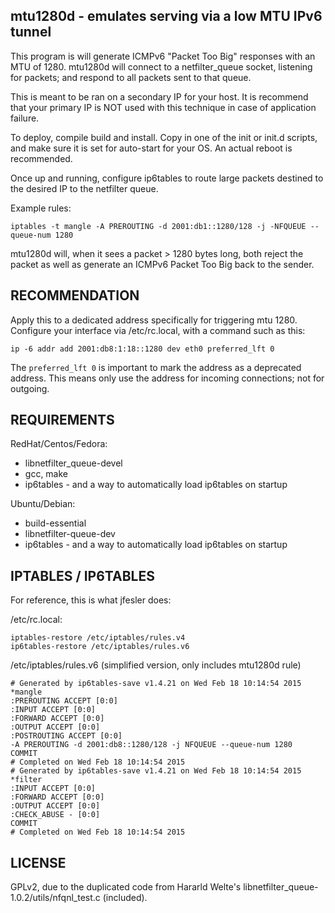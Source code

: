 mtu1280d - emulates serving via a low MTU IPv6 tunnel
----------------------------------------------------

This program is will generate ICMPv6 "Packet Too Big"
responses with an MTU of 1280. mtu1280d will connect to 
a netfilter_queue socket, listening for packets; and 
respond to all packets sent to that queue.

This is meant to be ran on a secondary IP for your host.
It is recommend that your primary IP is NOT used with
this technique in case of application failure.

To deploy, compile build and install.  Copy
in one of the init or init.d scripts, and make sure
it is set for auto-start for your OS.  An actual reboot
is recommended.

Once up and running, configure ip6tables to route
large packets destined to the desired IP to the netfilter queue.

Example rules:

```
iptables -t mangle -A PREROUTING -d 2001:db1::1280/128 -j -NFQUEUE --queue-num 1280
```

mtu1280d will, when it sees a packet > 1280 bytes long, 
both reject the packet as well as generate an ICMPv6 Packet Too Big
back to the sender.

RECOMMENDATION
--------------
Apply this to a dedicated address specifically for triggering mtu 1280.
Configure your interface via /etc/rc.local, with a command such as this:

```
ip -6 addr add 2001:db8:1:18::1280 dev eth0 preferred_lft 0
```

The `preferred_lft 0` is important to mark the address as a deprecated address.
This means only use the address for incoming connections; not for outgoing.



REQUIREMENTS
------------

RedHat/Centos/Fedora:
 * libnetfilter_queue-devel
 * gcc, make
 * ip6tables - and a way to automatically load ip6tables on startup

Ubuntu/Debian:
 * build-essential 
 * libnetfilter-queue-dev 
 * ip6tables - and a way to automatically load ip6tables on startup


IPTABLES / IP6TABLES
--------------------

For reference, this is what jfesler does:

/etc/rc.local:
```
iptables-restore /etc/iptables/rules.v4
ip6tables-restore /etc/iptables/rules.v6
```

/etc/iptables/rules.v6 (simplified version, only includes mtu1280d rule)
```
# Generated by ip6tables-save v1.4.21 on Wed Feb 18 10:14:54 2015
*mangle
:PREROUTING ACCEPT [0:0]
:INPUT ACCEPT [0:0]
:FORWARD ACCEPT [0:0]
:OUTPUT ACCEPT [0:0]
:POSTROUTING ACCEPT [0:0]
-A PREROUTING -d 2001:db8::1280/128 -j NFQUEUE --queue-num 1280
COMMIT
# Completed on Wed Feb 18 10:14:54 2015
# Generated by ip6tables-save v1.4.21 on Wed Feb 18 10:14:54 2015
*filter
:INPUT ACCEPT [0:0]
:FORWARD ACCEPT [0:0]
:OUTPUT ACCEPT [0:0]
:CHECK_ABUSE - [0:0]
COMMIT
# Completed on Wed Feb 18 10:14:54 2015
```


LICENSE
-------
GPLv2, due to  the duplicated code from  Hararld Welte's
libnetfilter_queue-1.0.2/utils/nfqnl_test.c (included).


